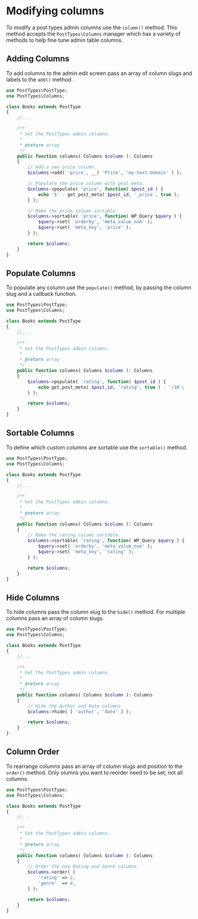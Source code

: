 # Modifying columns

To modify a post types admin columns use the `column()` method. This method accepts the `PostTypes\Columns` manager which has a variety of methods to help fine tune admin table columns.

## Adding Columns

To add columns to the admin edit screen pass an array of column slugs and labels to the `add()` method.

```php
use PostTypes\PostType;
use PostTypes\Columns;

class Books extends PostType
{
    //...

    /**
     * Set the PostTypes admin columns.
     *
     * @return array
     */
    public function columns( Columns $column ): Columns
    {
        // Add a new price column.
        $columns->add( 'price', __( 'Price', 'my-text-domain' ) );

        // Populate the price column with post meta.
        $columns->populate( 'price', function( $post_id ) {
            echo '$' . get_post_meta( $post_id, '_price', true );
        } );

        // Make the price column sortable.
        $columns->sortable( 'price', function( WP_Query $query ) {
            $query->set( 'orderby', 'meta_value_num' );
            $query->set( 'meta_key', 'price' );
        } );

        return $columns;
    }
}
```

## Populate Columns

To populate any column use the `populate()` method, by passing the column slug and a callback function.

```php
use PostTypes\PostType;
use PostTypes\Columns;

class Books extends PostType
{
    //...

    /**
     * Set the PostTypes admin columns.
     *
     * @return array
     */
    public function columns( Columns $column ): Columns
    {
        $columns->populate( 'rating', function( $post_id ) {
            echo get_post_meta( $post_id, 'rating', true ) . '/10';
        } );

        return $columns;
    }
}
```

## Sortable Columns

To define which custom columns are sortable use the `sortable()` method.

```php
use PostTypes\PostType;
use PostTypes\Columns;

class Books extends PostType
{
    //...

    /**
     * Set the PostTypes admin columns.
     *
     * @return array
     */
    public function columns( Columns $column ): Columns
    {
        // Make the rating column sortable.
        $columns->sortable( 'rating', function( WP_Query $query ) {
            $query->set( 'orderby', 'meta_value_num' );
            $query->set( 'meta_key', 'rating' );
        } );

        return $columns;
    }
}
```

## Hide Columns

To hide columns pass the column slug to the `hide()` method. For multiple columns pass an array of column slugs.

```php
use PostTypes\PostType;
use PostTypes\Columns;

class Books extends PostType
{
    //...

    /**
     * Set the PostTypes admin columns.
     *
     * @return array
     */
    public function columns( Columns $column ): Columns
    {
        // Hide the Author and Date columns
        $columns->hide( [ 'author', 'date' ] );

        return $columns;
    }
}
```

## Column Order

To rearrange columns pass an array of column slugs and position to the `order()` method. Only olumns you want to reorder need to be set, not all columns.


```php
use PostTypes\PostType;
use PostTypes\Columns;

class Books extends PostType
{
    //...

    /**
     * Set the PostTypes admin columns.
     *
     * @return array
     */
    public function columns( Columns $column ): Columns
    {
        // Order the new Rating and Genre columns.
        $columns->order( [
            'rating' => 2,
            'genre'  => 4,
        ] );

        return $columns;
    }
}
```


